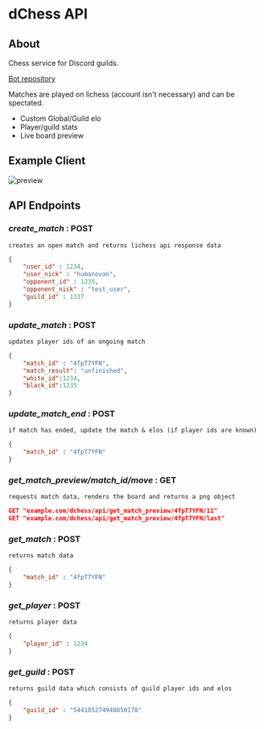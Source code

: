 # dChess API
## About
Chess service for Discord guilds.

[Bot repository](https://github.com/humanova/dchess)

Matches are played on lichess (account isn't necessary) and can be spectated. 
- Custom Global/Guild elo
- Player/guild stats
- Live board preview

## Example Client
![preview](https://cdn.discordapp.com/attachments/469130513697734686/892525867622879242/api_preview.png)
## API Endpoints

### *create_match* : **POST**
```
creates an open match and returns lichess api response data
```
```json
{
	"user_id" : 1234,
	"user_nick" : "humanovan",
	"opponent_id" : 1235,
	"opponent_nick" : "test_user",
	"guild_id" : 1337
}
```
### *update_match* : **POST**
```
updates player ids of an ongoing match
```
```json
{
	"match_id" : "4fpT7YFN",
	"match_result": "unfinished", 
	"white_id":1234,
	"black_id":1235 
}
```
### *update_match_end* : **POST**
```
if match has ended, update the match & elos (if player ids are known)
```
```json
{
	"match_id" : "4fpT7YFN"
}
```
### *get_match_preview/match_id/move* : **GET**
```
requests match data, renders the board and returns a png object
```
```json
GET "example.com/dchess/api/get_match_preview/4fpT7YFN/11"
GET "example.com/dchess/api/get_match_preview/4fpT7YFN/last" 
```
### *get_match* : **POST**
```
returns match data
```
```json
{
	"match_id" : "4fpT7YFN"
}
``` 
### *get_player* : **POST**
```
returns player data
```

```json
{
	"player_id" : 1234
}
``` 

### *get_guild* : **POST**
```
returns guild data which consists of guild player ids and elos
```
```json
{
	"guild_id" : "544105274940850178"
}
``` 
